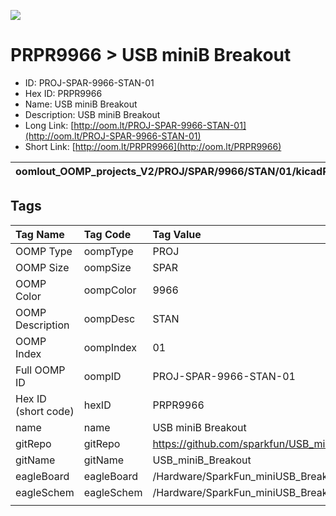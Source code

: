 


  
![][im]
# PRPR9966 > USB miniB Breakout

- ID: PROJ-SPAR-9966-STAN-01
- Hex ID: PRPR9966
- Name: USB miniB Breakout
- Description: USB miniB Breakout
- Long Link: [http://oom.lt/PROJ-SPAR-9966-STAN-01](http://oom.lt/PROJ-SPAR-9966-STAN-01)
- Short Link: [http://oom.lt/PRPR9966](http://oom.lt/PRPR9966)
  

|oomlout_OOMP_projects_V2/PROJ/SPAR/9966/STAN/01/kicadPcb3dFront.png|oomlout_OOMP_projects_V2/PROJ/SPAR/9966/STAN/01/kicadPcb3dBack.png|oomlout_OOMP_projects_V2/PROJ/SPAR/9966/STAN/01/kicadPcb3d.png||
| :---: | :---: | :---: | :---: |

## Tags
  

|Tag Name|Tag Code|Tag Value|
| :--- | :--- | :--- |
|OOMP Type|oompType|PROJ|
|OOMP Size|oompSize|SPAR|
|OOMP Color|oompColor|9966|
|OOMP Description|oompDesc|STAN|
|OOMP Index|oompIndex|01|
|Full OOMP ID|oompID|PROJ-SPAR-9966-STAN-01|
|Hex ID (short code)|hexID|PRPR9966|
|name|name|USB miniB Breakout|
|gitRepo|gitRepo|https://github.com/sparkfun/USB_miniB_Breakout|
|gitName|gitName|USB_miniB_Breakout|
|eagleBoard|eagleBoard|/Hardware/SparkFun_miniUSB_Breakout_v13.brd|
|eagleSchem|eagleSchem|/Hardware/SparkFun_miniUSB_Breakout_v13.sch|
||||



[im]: PROJ/SPAR/9966/STAN/01/kicadPcb3d_450.png
